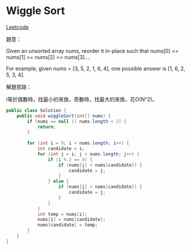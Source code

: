 # Wiggle Sort

[Leetcode](https://leetcode.com/problems/wiggle-sort/)

題意：

Given an unsorted array nums, reorder it in-place such that nums[0] <= nums[1] >= nums[2] <= nums[3]....

For example, given nums = [3, 5, 2, 1, 6, 4], one possible answer is [1, 6, 2, 5, 3, 4].


解題思路：

i等於偶數時，找最小的來換，奇數時，找最大的來換，花O(N^2)。

```java
public class Solution {
    public void wiggleSort(int[] nums) {
        if (nums == null || nums.length < 2) {
            return;
        }
        
        for (int i = 0; i < nums.length; i++) {
            int candidate = i;
            for (int j = i; j < nums.length; j++) {
                if (i % 2 == 0) {
                    if (nums[j] < nums[candidate]) {
                        candidate = j;
                    }
                } else {
                    if (nums[j] > nums[candidate]) {
                        candidate = j;
                    }
                }
            }
            int temp = nums[i];
            nums[i] = nums[candidate];
            nums[candidate] = temp;
        }
    }
}
```